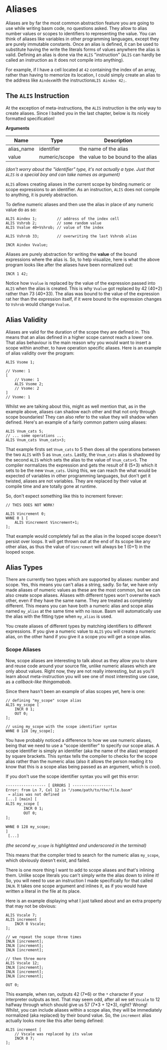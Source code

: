 # Aliases

Aliases are by far the most common abstraction feature you are going to use while writing basm code,
no questions asked.
They allow to alias number values or scopes to identifiers to representing the value.
You can think of aliases like variables in other programming languages, except they are purely immutable constants.
Once an alias is defined, it can be used to substitute having the write the literals forms of values anywhere the alias is valid.
Defining an alias is done via the `ALIS` "instruction" (`ALIS` can hardly be called an instruction as it does not compile into anything).

For example, if I have a cell located at `42` containing the index of an array, rather than having to memorize its location,
I could simply create an alias to the address like `Aindex`with the instruction`ALIS Aindex 42;`.

## The `ALIS` Instruction

At the exception of meta-instructions, the `ALIS` instruction is the only way to create aliases.
Since I baited you in the last chapter, below is its nicely formatted specification!

**Arguments**


| Name       | Type          | Description                         |
| ------------ | --------------- | ------------------------------------- |
| alias_name | identifier    | the name of the alias               |
| value      | numeric/scope | the value to be bound to the alias |

*(don't worry about the "identifier" type, it's not actually a type. Just that `ALIS` is a special boy and can take names as argument)*

`ALIS` allows creating aliases in the current scope by binding numeric or scope expressions to an identifier.
As an instruction, `ALIS` does not compile to anything, it is purely abstraction.

To define numeric aliases and then use the alias in place of any numeric value do as so:

```basm
ALIS Aindex 1;         // address of the index cell
ALIS Vshrob 2;         // some random value
ALIS Vvalue 40+Vshrob; // value of the index

ALIS Vshrob 33;        // overwriting the last Vshrob alias

INCR Aindex Vvalue;
```

Aliases are purely abstraction for writing the **value** of the bound expressions where the alias is.
So, to help visualize, here is what the above program looks like after the aliases have been normalized out:

```basm
INCR 1 42;
```

Notice how `Vvalue` is replaced by the value of the expression passed into `ALIS` when the alias is created.
This is why `Vvalue` got replaced by 42 (40+2) rather than 73 (40+33).
The alias was bound to the value of the expression rat
her than the expression itself,
if it were bound to the expression changes to `Vshrob` would change `Vvalue`.

## Alias Validity

Aliases are valid for the duration of the scope they are defined in.
This means that an alias defined in a higher scope cannot reach a lower one.
That alias behaviour is the main reason why you would want to insert a scope within another,
to have operation specific aliases. Here is an example of alias validity over the program:

```basm
ALIS Vsome 1; 

// Vsome: 1
[
    // Vsome: 1
    ALIS Vsome 2;
    // Vsome: 2
]
// Vsome: 1
```

Whilst we are talking about this, might as well mention that, as in the example above,
aliases can shadow each other and that not only through scope boundaries!
They can also refer to the value they will shadow when defined.
Here's an example of a fairly common pattern using aliases:

```basm
ALIS Vnum_cats 5;
// ... some operations ...
ALIS Vnum_cats Vnum_cats+3;
```

That example firsts set `Vnum_cats` to 5
then does all the operations between the two `ALIS` with 5 as `Vnum_cats`.
Lastly, the `Vnum_cats` alias is shadowed by the second `ALIS` which sets the alias to the value of `Vnum_cats+5`.
The compiler normalizes the expression and gets the result of 8 (5+3) which it sets to be the new `Vnum_cats`.
Using this, we can reach the what would be expected of variables in other programming languages, but don't get it
twisted, aliases are not variables. They are replaced by their value at compile time
and are totally gone at runtime.

So, don't expect something like this to increment forever:

```basm
// THIS DOES NOT WORK!

ALIS Vincrement 0;
WHNE 0 1 [
    ALIS Vincrement Vincrement+1;
];
```

That example would completely fail as the alias in the looped scope doesn't persist over loops.
It will get thrown out at the end of its scope like any other alias,
as thus the value of `Vincrement` will always be 1 (0+1) in the looped scope.

## Alias Types

There are currently two types which are supported by aliases: number and scope.
Yes, this means you can't alias a string, sadly.
So far, we have only made aliases of numeric values as these are the most common,
but we can also create scope aliases.
Aliases with different types won't overwrite each other, even if they have the same name.
They are treated as completely different.
This means you can have both a numeric alias and scope alias named `my_alias` at the same time with no issue.
Basm will automatically use the alias with the fitting type when `my_alias` is used.

You create aliases of different types by matching identifiers to different expressions.
If you give a numeric value to `ALIS` you will create a numeric alias,
on the other hand if you give it a scope you will get a scope alias.

### Scope Aliases

Now, scope aliases are interesting to talk about as they allow you to share and reuse code around your source file,
unlike numeric aliases which are only about values.
Right now, they are not really interesting, but as you'll learn about meta-instruction
you will see one of most interesting use case, as a *callback-like thingamabob*.

Since there hasn't been an example of alias scopes yet, here is one:

```basm
// defining "my_scope" scope alias
ALIS my_scope [
	INCR 0 1;
	OUT 0;
];

// using my_scope with the scope identifier syntax
WHNE 0 128 [my_scope];
```

You have probably noticed a difference to how we use numeric aliases,
being that we need to use a "scope identifier" to specify our scope alias.
A scope identifier is simply an identifier (aka the name of the alias) wrapped by square brackets.
This syntax tells the compiler to checks for the scope alias rather than the numeric alias
(also it allows the person reading it to know that this is a scope alias being passed as an argument,
which is *cool*).

If you don't use the scope identifier syntax you will get this error:

```txt
------------------ [ ERRORS ] ------------------
Error: from Ln 7, Col 12 in "/some/path/to/the/file.basm"
 → alias was not defined
[...] [main] [
ALIS my_scope [
        INCR 0 1;
        OUT 0;
];

WHNE 0 128 my_scope;
]
 [...]
```

*(the second `my_scope` is highlighted and underscored in the terminal)*

This means that the compiler tried to search for the numeric alias `my_scope`,
which obviously doesn't exist, and failed.

There is one more thing I want to add to scope aliases and that's inlining them.
Unlike scope literals you can't simply write the alias down to inline it!
So, you will need to use an instruction I made specifically for that called `INLN`.
It takes one scope argument and inlines it, as if you would have written a literal in the file at its place.

Here is an example displaying what I just talked about and an extra property that may not be obvious:

```basm
ALIS Vscale 7;
ALIS increment [
    INCR 0 Vscale;
];

// we repeat the scope three times
INLN [increment];
INLN [increment];
INLN [increment];

// then three more
ALIS Vscale 12;
INLN [increment];
INLN [increment];
INLN [increment];

OUT 0;
```

This example, when ran, outputs 42 (7*6) or the `*` character if your interpreter outputs as text.
That may seem odd, after all we set `Vscale` to 12 halfway through which should give us 57 (7\*3 + 12\*3), right?
Wrong! Whilst, you can include aliases within a scope alias, they will be immediately normalized (aka replaced)
by their bound value. So, the `increment` alias actually looks more like this after being defined:

```basm
ALIS increment [
    // Vscale was replaced by its value
    INCR 0 7;
];
```
